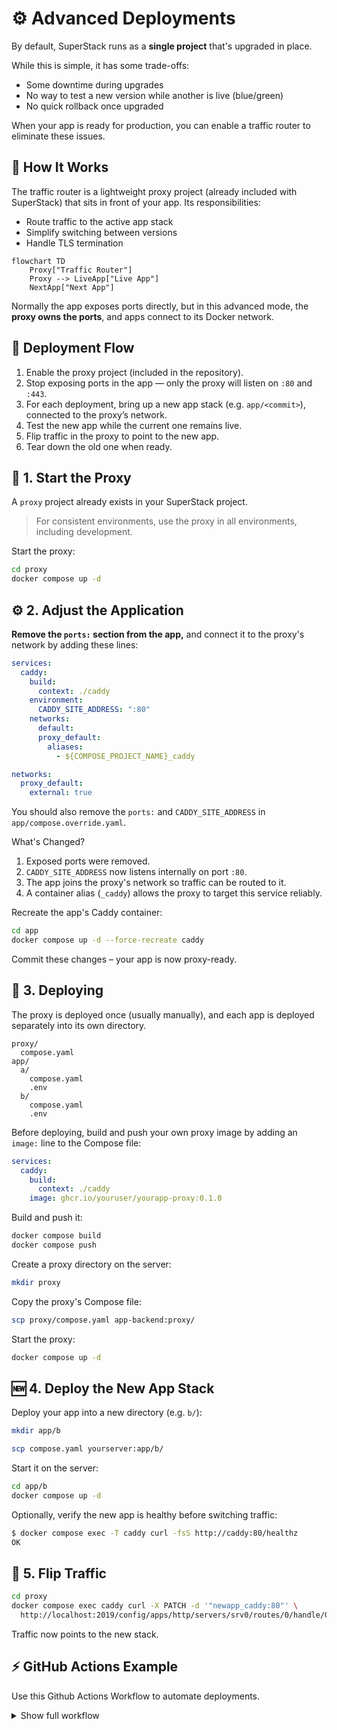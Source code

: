 # ⚙️ Advanced Deployments

By default, SuperStack runs as a **single project** that's upgraded in place.

While this is simple, it has some trade-offs:

- Some downtime during upgrades
- No way to test a new version while another is live (blue/green)
- No quick rollback once upgraded

When your app is ready for production, you can enable a traffic router to
eliminate these issues.

## 🧭 How It Works

The traffic router is a lightweight proxy project (already included with
SuperStack) that sits in front of your app. Its responsibilities:

- Route traffic to the active app stack
- Simplify switching between versions
- Handle TLS termination

```mermaid
flowchart TD
    Proxy["Traffic Router"]
    Proxy --> LiveApp["Live App"]
    NextApp["Next App"]
```

Normally the app exposes ports directly, but in this advanced mode, the **proxy
owns the ports**, and apps connect to its Docker network.

## 🔄 Deployment Flow

1. Enable the proxy project (included in the repository).
1. Stop exposing ports in the app — only the proxy will listen on `:80` and
   `:443`.
1. For each deployment, bring up a new app stack (e.g. `app/<commit>`),
   connected to the proxy’s network.
1. Test the new app while the current one remains live.
1. Flip traffic in the proxy to point to the new app.
1. Tear down the old one when ready.

## 🧱 1. Start the Proxy

A `proxy` project already exists in your SuperStack project.

> For consistent environments, use the proxy in all environments, including
> development.

Start the proxy:

```sh
cd proxy
docker compose up -d
```

## ⚙️ 2. Adjust the Application

**Remove the `ports:` section from the app,** and connect it to the proxy's
network by adding these lines:

```yaml title="app/compose.yaml" hl_lines="5-11 13-15"
services:
  caddy:
    build:
      context: ./caddy
    environment:
      CADDY_SITE_ADDRESS: ":80"
    networks:
      default:
      proxy_default:
        aliases:
          - ${COMPOSE_PROJECT_NAME}_caddy

networks:
  proxy_default:
    external: true
```

You should also remove the `ports:` and `CADDY_SITE_ADDRESS` in
`app/compose.override.yaml`.

What's Changed?

1. Exposed ports were removed.
1. `CADDY_SITE_ADDRESS` now listens internally on port `:80`.
1. The app joins the proxy's network so traffic can be routed to it.
1. A container alias (`_caddy`) allows the proxy to target this service
   reliably.

Recreate the app's Caddy container:

```sh
cd app
docker compose up -d --force-recreate caddy
```

Commit these changes – your app is now proxy-ready.

## 🚀 3. Deploying

The proxy is deployed once (usually manually), and each app is deployed
separately into its own directory.

```
proxy/
  compose.yaml
app/
  a/
    compose.yaml
    .env
  b/
    compose.yaml
    .env
```

Before deploying, build and push your own proxy image by adding an `image:`
line to the Compose file:

```yaml title="proxy/compose.yaml" hl_lines="5"
services:
  caddy:
    build:
      context: ./caddy
    image: ghcr.io/youruser/yourapp-proxy:0.1.0
```

Build and push it:

```sh
docker compose build
docker compose push
```

Create a proxy directory on the server:

```sh
mkdir proxy
```

Copy the proxy's Compose file:

```sh
scp proxy/compose.yaml app-backend:proxy/
```

Start the proxy:

```sh
docker compose up -d
```

## 🆕 4. Deploy the New App Stack

Deploy your app into a new directory (e.g. `b/`):

```sh
mkdir app/b
```

```sh
scp compose.yaml yourserver:app/b/
```

Start it on the server:

```sh
cd app/b
docker compose up -d
```

Optionally, verify the new app is healthy before switching traffic:

```sh
$ docker compose exec -T caddy curl -fsS http://caddy:80/healthz
OK
```

## 🔁 5. Flip Traffic

```sh
cd proxy
docker compose exec caddy curl -X PATCH -d '"newapp_caddy:80"' \
  http://localhost:2019/config/apps/http/servers/srv0/routes/0/handle/0/upstreams/0/dial
```

Traffic now points to the new stack.

## ⚡ GitHub Actions Example

Use this Github Actions Workflow to automate deployments.

<details>
<summary>Show full workflow</summary>

```yaml title=".github/workflows/ci.yaml"
name: Deploy

on:
  push:
    branches:
      - prod

jobs:
  deploy:
    runs-on: ubuntu-latest
    steps:
      - name: Checkout code
        uses: actions/checkout@v4

      - name: Copy compose.yaml from repository to deployment dir
        uses: appleboy/scp-action@master
        with:
          host: ${{ secrets.VPS_HOST }}
          username: ${{ secrets.VPS_USER }}
          key: ${{ secrets.VPS_SSH_KEY }}
          source: "app/compose.yaml"
          target: "app/${{ github.sha }}/"
          strip_components: 1

      - name: Deploy with Docker Compose
        uses: appleboy/ssh-action@v1.0.3
        env:
          GHCR_PAT: ${{ secrets.GHCR_PAT }}
        with:
          host: ${{ secrets.VPS_HOST }}
          username: ${{ secrets.VPS_USER }}
          key: ${{ secrets.VPS_SSH_KEY }}
          envs: GHCR_PAT
          script: |
            set -euo pipefail
            cp .env app/${{ github.sha }}/
            cd app/${{ github.sha }}

            # Pull images
            echo "$GHCR_PAT" | docker login ghcr.io --username "${{ github.actor }}" --password-stdin
            DOCKER_CLIENT_TIMEOUT=300 COMPOSE_HTTP_TIMEOUT=300 docker compose pull --quiet

            # Bring up stack and run healthchecks
            trap 'docker compose down' ERR
            docker compose up --detach
            docker compose exec -T caddy curl -fsS http://caddy:80/healthz
            # Add more healthchecks here
            # docker compose exec -T caddy curl -fsS http://api:8080/healthz
            # docker compose exec -T caddy curl -fsS http://postgrest:3000/

      - name: Flip traffic
        uses: appleboy/ssh-action@v1.0.3
        with:
          host: ${{ secrets.VPS_HOST }}
          username: ${{ secrets.VPS_USER }}
          key: ${{ secrets.VPS_SSH_KEY }}
          script: |
            set -euo pipefail
            cd proxy/caddy

            # Grab the formerly-active stack so we can stop the containers later
            OLD_HASH=$(grep '^reverse_proxy' Caddyfile | awk '{print $2}' | cut -d_ -f1)

            # Flip traffic
            sed -i "s|^reverse_proxy .*:80|reverse_proxy ${{ github.sha }}_caddy:80|" Caddyfile
            docker compose exec caddy caddy reload --config /etc/caddy/Caddyfile

            # Stop the old stack
            cd ~/app/$OLD_HASH
            docker compose down

            # Add to deploy.log
            mkdir -p /var/log/sku-generator
            echo "$(date -u +"%Y-%m-%dT%H:%M:%SZ") ${{ github.sha }}" >> /var/log/sku-generator/deploy.log
```

</details>
